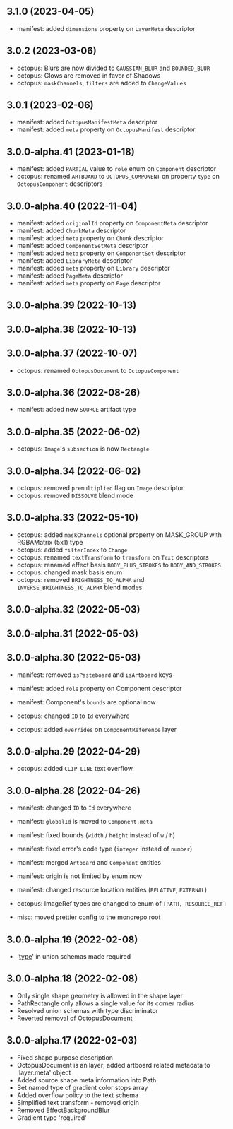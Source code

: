 ## 3.1.0 (2023-04-05)

- manifest: added `dimensions` property on `LayerMeta` descriptor

## 3.0.2 (2023-03-06)

- octopus: Blurs are now divided to `GAUSSIAN_BLUR` and `BOUNDED_BLUR`
- octopus: Glows are removed in favor of Shadows
- octopus: `maskChannels`, `filters` are added to `ChangeValues`

## 3.0.1 (2023-02-06)

- manifest: added `OctopusManifestMeta` descriptor
- manifest: added `meta` property on `OctopusManifest` descriptor

## 3.0.0-alpha.41 (2023-01-18)

- manifest: added `PARTIAL` value to `role` enum on `Component` descriptor
- octopus: renamed `ARTBOARD` to `OCTOPUS_COMPONENT` on property `type` on `OctopusComponent` descriptors

## 3.0.0-alpha.40 (2022-11-04)

- manifest: added `originalId` property on `ComponentMeta` descriptor
- manifest: added `ChunkMeta` descriptor
- manifest: added `meta` property on `Chunk` descriptor
- manifest: added `ComponentSetMeta` descriptor
- manifest: added `meta` property on `ComponentSet` descriptor
- manifest: added `LibraryMeta` descriptor
- manifest: added `meta` property on `Library` descriptor
- manifest: added `PageMeta` descriptor
- manifest: added `meta` property on `Page` descriptor

## 3.0.0-alpha.39 (2022-10-13)

## 3.0.0-alpha.38 (2022-10-13)

## 3.0.0-alpha.37 (2022-10-07)

- octopus: renamed `OctopusDocument` to `OctopusComponent`

## 3.0.0-alpha.36 (2022-08-26)

- manifest: added new `SOURCE` artifact type

## 3.0.0-alpha.35 (2022-06-02)

- octopus: `Image`'s `subsection` is now `Rectangle`

## 3.0.0-alpha.34 (2022-06-02)

- octopus: removed `premultiplied` flag on `Image` descriptor
- octopus: removed `DISSOLVE` blend mode

## 3.0.0-alpha.33 (2022-05-10)

- octopus: added `maskChannels` optional property on MASK_GROUP with RGBAMatrix (5x1) type
- octopus: added `filterIndex` to `Change`
- octopus: renamed `textTransform` to `transform` on `Text` descriptors
- octopus: renamed effect basis `BODY_PLUS_STROKES` to `BODY_AND_STROKES`
- octopus: changed mask basis enum
- octopus: removed `BRIGHTNESS_TO_ALPHA` and `INVERSE_BRIGHTNESS_TO_ALPHA` blend modes

## 3.0.0-alpha.32 (2022-05-03)

## 3.0.0-alpha.31 (2022-05-03)

## 3.0.0-alpha.30 (2022-05-03)

- manifest: removed `isPasteboard` and `isArtboard` keys
- manifest: added `role` property on Component descriptor
- manifest: Component's `bounds` are optional now

- octopus: changed `ID` to `Id` everywhere
- octopus: added `overrides` on `ComponentReference` layer

## 3.0.0-alpha.29 (2022-04-29)

- octopus: added `CLIP_LINE` text overflow

## 3.0.0-alpha.28 (2022-04-26)

- manifest: changed `ID` to `Id` everywhere
- manifest: `globalId` is moved to `Component.meta`
- manifest: fixed bounds (`width` / `height` instead of `w` / `h`)
- manifest: fixed error's code type (`integer` instead of `number`)
- manifest: merged `Artboard` and `Component` entities
- manifest: origin is not limited by enum now
- manifest: changed resource location entities (`RELATIVE`, `EXTERNAL`)

- octopus: ImageRef types are changed to enum of `[PATH, RESOURCE_REF]`

- misc: moved prettier config to the monorepo root

## 3.0.0-alpha.19 (2022-02-08)

- '[type](type)' in union schemas made required

## 3.0.0-alpha.18 (2022-02-08)

- Only single shape geometry is allowed in the shape layer
- PathRectangle only allows a single value for its corner radius
- Resolved union schemas with type discriminator
- Reverted removal of OctopusDocument

## 3.0.0-alpha.17 (2022-02-03)

- Fixed shape purpose description
- OctopusDocument is an layer; added artboard related metadata to 'layer.meta' object
- Added source shape meta information into Path
- Set named type of gradient color stops array
- Added overflow policy to the text schema
- Simplified text transform - removed origin
- Removed EffectBackgroundBlur
- Gradient type 'required'
